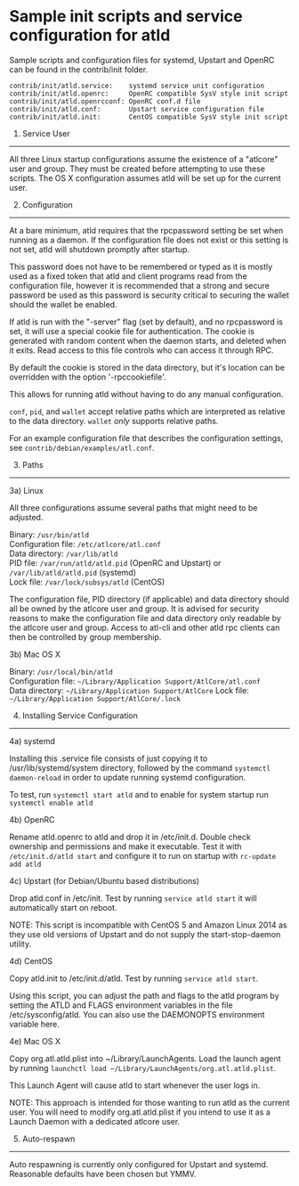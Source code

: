 Sample init scripts and service configuration for atld
==========================================================

Sample scripts and configuration files for systemd, Upstart and OpenRC
can be found in the contrib/init folder.

    contrib/init/atld.service:    systemd service unit configuration
    contrib/init/atld.openrc:     OpenRC compatible SysV style init script
    contrib/init/atld.openrcconf: OpenRC conf.d file
    contrib/init/atld.conf:       Upstart service configuration file
    contrib/init/atld.init:       CentOS compatible SysV style init script

1. Service User
---------------------------------

All three Linux startup configurations assume the existence of a "atlcore" user
and group.  They must be created before attempting to use these scripts.
The OS X configuration assumes atld will be set up for the current user.

2. Configuration
---------------------------------

At a bare minimum, atld requires that the rpcpassword setting be set
when running as a daemon.  If the configuration file does not exist or this
setting is not set, atld will shutdown promptly after startup.

This password does not have to be remembered or typed as it is mostly used
as a fixed token that atld and client programs read from the configuration
file, however it is recommended that a strong and secure password be used
as this password is security critical to securing the wallet should the
wallet be enabled.

If atld is run with the "-server" flag (set by default), and no rpcpassword is set,
it will use a special cookie file for authentication. The cookie is generated with random
content when the daemon starts, and deleted when it exits. Read access to this file
controls who can access it through RPC.

By default the cookie is stored in the data directory, but it's location can be overridden
with the option '-rpccookiefile'.

This allows for running atld without having to do any manual configuration.

`conf`, `pid`, and `wallet` accept relative paths which are interpreted as
relative to the data directory. `wallet` *only* supports relative paths.

For an example configuration file that describes the configuration settings,
see `contrib/debian/examples/atl.conf`.

3. Paths
---------------------------------

3a) Linux

All three configurations assume several paths that might need to be adjusted.

Binary:              `/usr/bin/atld`  
Configuration file:  `/etc/atlcore/atl.conf`  
Data directory:      `/var/lib/atld`  
PID file:            `/var/run/atld/atld.pid` (OpenRC and Upstart) or `/var/lib/atld/atld.pid` (systemd)  
Lock file:           `/var/lock/subsys/atld` (CentOS)  

The configuration file, PID directory (if applicable) and data directory
should all be owned by the atlcore user and group.  It is advised for security
reasons to make the configuration file and data directory only readable by the
atlcore user and group.  Access to atl-cli and other atld rpc clients
can then be controlled by group membership.

3b) Mac OS X

Binary:              `/usr/local/bin/atld`  
Configuration file:  `~/Library/Application Support/AtlCore/atl.conf`  
Data directory:      `~/Library/Application Support/AtlCore`
Lock file:           `~/Library/Application Support/AtlCore/.lock`

4. Installing Service Configuration
-----------------------------------

4a) systemd

Installing this .service file consists of just copying it to
/usr/lib/systemd/system directory, followed by the command
`systemctl daemon-reload` in order to update running systemd configuration.

To test, run `systemctl start atld` and to enable for system startup run
`systemctl enable atld`

4b) OpenRC

Rename atld.openrc to atld and drop it in /etc/init.d.  Double
check ownership and permissions and make it executable.  Test it with
`/etc/init.d/atld start` and configure it to run on startup with
`rc-update add atld`

4c) Upstart (for Debian/Ubuntu based distributions)

Drop atld.conf in /etc/init.  Test by running `service atld start`
it will automatically start on reboot.

NOTE: This script is incompatible with CentOS 5 and Amazon Linux 2014 as they
use old versions of Upstart and do not supply the start-stop-daemon utility.

4d) CentOS

Copy atld.init to /etc/init.d/atld. Test by running `service atld start`.

Using this script, you can adjust the path and flags to the atld program by
setting the ATLD and FLAGS environment variables in the file
/etc/sysconfig/atld. You can also use the DAEMONOPTS environment variable here.

4e) Mac OS X

Copy org.atl.atld.plist into ~/Library/LaunchAgents. Load the launch agent by
running `launchctl load ~/Library/LaunchAgents/org.atl.atld.plist`.

This Launch Agent will cause atld to start whenever the user logs in.

NOTE: This approach is intended for those wanting to run atld as the current user.
You will need to modify org.atl.atld.plist if you intend to use it as a
Launch Daemon with a dedicated atlcore user.

5. Auto-respawn
-----------------------------------

Auto respawning is currently only configured for Upstart and systemd.
Reasonable defaults have been chosen but YMMV.
